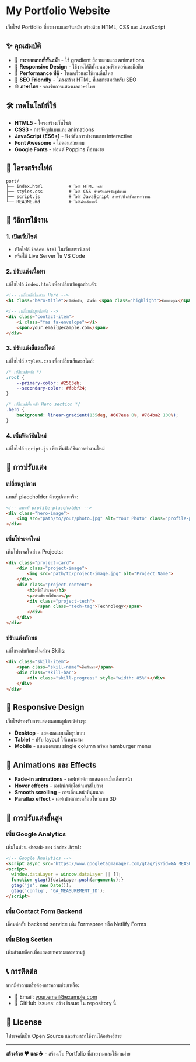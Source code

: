 # My Portfolio Website

เว็บไซต์ Portfolio ที่สวยงามและทันสมัย สร้างด้วย HTML, CSS และ JavaScript

## ✨ คุณสมบัติ

- 🎨 **การออกแบบที่ทันสมัย** - ใช้ gradient สีสวยงามและ animations
- 📱 **Responsive Design** - ใช้งานได้ดีทั้งบนคอมพิวเตอร์และมือถือ
- 🚀 **Performance ที่ดี** - โหลดเร็วและใช้งานลื่นไหล
- 🎯 **SEO Friendly** - โครงสร้าง HTML ที่เหมาะสมสำหรับ SEO
- 🌐 **ภาษาไทย** - รองรับการแสดงผลภาษาไทย

## 🛠️ เทคโนโลยีที่ใช้

- **HTML5** - โครงสร้างเว็บไซต์
- **CSS3** - การจัดรูปแบบและ animations
- **JavaScript (ES6+)** - ฟังก์ชันการทำงานแบบ interactive
- **Font Awesome** - ไอคอนสวยงาม
- **Google Fonts** - ฟอนต์ Poppins ที่อ่านง่าย

## 📁 โครงสร้างไฟล์

```
port/
├── index.html          # ไฟล์ HTML หลัก
├── styles.css          # ไฟล์ CSS สำหรับการจัดรูปแบบ
├── script.js           # ไฟล์ JavaScript สำหรับฟังก์ชันการทำงาน
└── README.md           # ไฟล์คำอธิบายนี้
```

## 🚀 วิธีการใช้งาน

### 1. เปิดเว็บไซต์
- เปิดไฟล์ `index.html` ในเว็บเบราว์เซอร์
- หรือใช้ Live Server ใน VS Code

### 2. ปรับแต่งเนื้อหา
แก้ไขไฟล์ `index.html` เพื่อเปลี่ยนข้อมูลส่วนตัว:

```html
<!-- เปลี่ยนชื่อในส่วน Hero -->
<h1 class="hero-title">สวัสดีครับ, ฉันชื่อ <span class="highlight">ชื่อของคุณ</span></h1>

<!-- เปลี่ยนข้อมูลติดต่อ -->
<div class="contact-item">
    <i class="fas fa-envelope"></i>
    <span>your.email@example.com</span>
</div>
```

### 3. ปรับแต่งสีและสไตล์
แก้ไขไฟล์ `styles.css` เพื่อเปลี่ยนสีและสไตล์:

```css
/* เปลี่ยนสีหลัก */
:root {
    --primary-color: #2563eb;
    --secondary-color: #fbbf24;
}

/* เปลี่ยนสีพื้นหลัง Hero section */
.hero {
    background: linear-gradient(135deg, #667eea 0%, #764ba2 100%);
}
```

### 4. เพิ่มฟังก์ชันใหม่
แก้ไขไฟล์ `script.js` เพื่อเพิ่มฟังก์ชันการทำงานใหม่

## 🎨 การปรับแต่ง

### เปลี่ยนรูปภาพ
แทนที่ placeholder ด้วยรูปภาพจริง:

```html
<!-- แทนที่ profile-placeholder -->
<div class="hero-image">
    <img src="path/to/your/photo.jpg" alt="Your Photo" class="profile-photo">
</div>
```

### เพิ่มโปรเจคใหม่
เพิ่มโปรเจคในส่วน Projects:

```html
<div class="project-card">
    <div class="project-image">
        <img src="path/to/project-image.jpg" alt="Project Name">
    </div>
    <div class="project-content">
        <h3>ชื่อโปรเจค</h3>
        <p>คำอธิบายโปรเจค</p>
        <div class="project-tech">
            <span class="tech-tag">Technology</span>
        </div>
    </div>
</div>
```

### ปรับแต่งทักษะ
แก้ไขระดับทักษะในส่วน Skills:

```html
<div class="skill-item">
    <span class="skill-name">ชื่อทักษะ</span>
    <div class="skill-bar">
        <div class="skill-progress" style="width: 85%"></div>
    </div>
</div>
```

## 📱 Responsive Design

เว็บไซต์รองรับการแสดงผลบนอุปกรณ์ต่างๆ:

- **Desktop** - แสดงผลแบบเต็มรูปแบบ
- **Tablet** - ปรับ layout ให้เหมาะสม
- **Mobile** - แสดงผลแบบ single column พร้อม hamburger menu

## 🌟 Animations และ Effects

- **Fade-in animations** - เอฟเฟกต์การแสดงผลเมื่อเลื่อนหน้า
- **Hover effects** - เอฟเฟกต์เมื่อนำเมาส์ไปวาง
- **Smooth scrolling** - การเลื่อนหน้าที่นุ่มนวล
- **Parallax effect** - เอฟเฟกต์การเคลื่อนไหวแบบ 3D

## 🔧 การปรับแต่งขั้นสูง

### เพิ่ม Google Analytics
เพิ่มในส่วน `<head>` ของ `index.html`:

```html
<!-- Google Analytics -->
<script async src="https://www.googletagmanager.com/gtag/js?id=GA_MEASUREMENT_ID"></script>
<script>
  window.dataLayer = window.dataLayer || [];
  function gtag(){dataLayer.push(arguments);}
  gtag('js', new Date());
  gtag('config', 'GA_MEASUREMENT_ID');
</script>
```

### เพิ่ม Contact Form Backend
เชื่อมต่อกับ backend service เช่น Formspree หรือ Netlify Forms

### เพิ่ม Blog Section
เพิ่มส่วนบล็อกเพื่อแสดงบทความและความรู้

## 📞 การติดต่อ

หากมีคำถามหรือต้องการความช่วยเหลือ:

- 📧 Email: your.email@example.com
- 💬 GitHub Issues: สร้าง issue ใน repository นี้

## 📄 License

โปรเจคนี้เป็น Open Source และสามารถใช้งานได้อย่างอิสระ

---

**สร้างด้วย ❤️ และ ☕** - สร้างเว็บ Portfolio ที่สวยงามและใช้งานง่าย 